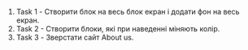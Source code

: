 1. Task 1 - Створити блок на весь блок екран і додати фон на весь екран.
2. Task 2 - Cтворити блоки, які при наведенні міняють колір.
3. Task 3 - Зверстати сайт About us.